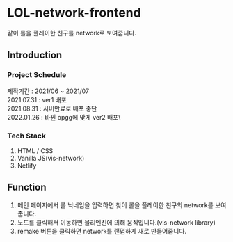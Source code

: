 # LOL-network-frontend
같이 롤을 플레이한 친구를 network로 보여줍니다.

## Introduction
### Project Schedule
제작기간 : 2021/06 ~ 2021/07\
2021.07.31 : ver1 배포\
2021.08.31 : 서버만료로 배포 중단\
2022.01.26 : 바뀐 opgg에 맞게 ver2 배포\

### Tech Stack
1. HTML / CSS
2. Vanilla JS(vis-network)
3. Netlify

## Function
1. 메인 페이지에서 롤 닉네임을 입력하면 찾이 롤을 플레이한 친구의 network를 보여줍니다.
2. 노드를 클릭해서 이동하면 물리엔진에 의해 움직입니다.(vis-network library)
3. remake 버튼을 클릭하면 network를 랜덤하게 새로 만들어줍니다.
